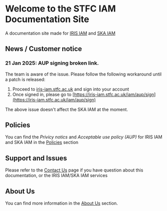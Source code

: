 # Welcome to the STFC IAM Documentation Site

A documentation site made for [IRIS IAM](https://iris-iam.stfc.ac.uk/) and [SKA IAM](https://ska-iam.stfc.ac.uk/)

## News / Customer notice

### 21 Jan 2025: AUP signing broken link. 
The team is aware of the issue. Please follow the following workaround until a patch is released:

1. Proceed to [iris-iam.stfc.ac.uk](https://iris-iam.stfc.ac.uk/) and sign into your account
2. Once signed in, please go to [https://iris-iam.stfc.ac.uk/iam/aup/sign](https://iris-iam.stfc.ac.uk/iam/aup/sign)

The above issue doesn't affect the SKA IAM at the moment.


## Policies
You can find the *Privicy notics* and *Acceptable use policy (AUP)* for IRIS IAM and SKA IAM in the [Policies](./policies/index.md) section

## Support and Issues
Please refer to the [Contact Us](contact-us/index.md) page if you have question about this documentation, or the IRIS IAM/SKA IAM services

## About Us
You can find more information in the [About Us](./about/index.md) section.